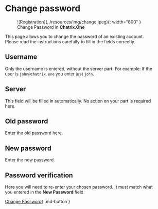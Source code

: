 # Change password

<figure markdown>
   ![Registration](../resources/img/change.jpeg){: width="800" }
   <figcaption>Change Password in <b>Chatrix.One</b></figcaption>
</figure>

This page allows you to change the password of an existing account. Please read the instructions carefully to fill in the fields correctly.

## Username

Only the username is entered, without the server part. For example: If the user is `john@chatrix.one` you enter just `john`.

## Server

This field will be filled in automatically. No action on your part is required here.

## Old password

Enter the old password here.

## New password

Enter the new password.

## Password verification

Here you will need to re-enter your chosen password. It must match what you entered in the **New Password** field.

[Change Password](https://chatrix.one:5280/register/change_password/){ .md-button }
